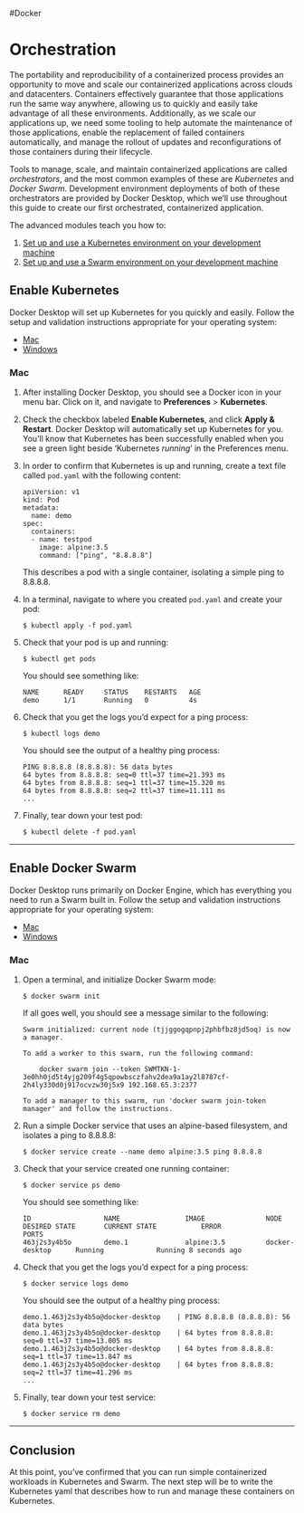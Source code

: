 #Docker 
# Orchestration
The portability and reproducibility of a containerized process provides an opportunity to move and scale our containerized applications across clouds and datacenters. Containers effectively guarantee that those applications run the same way anywhere, allowing us to quickly and easily take advantage of all these environments. Additionally, as we scale our applications up, we need some tooling to help automate the maintenance of those applications, enable the replacement of failed containers automatically, and manage the rollout of updates and reconfigurations of those containers during their lifecycle.

Tools to manage, scale, and maintain containerized applications are called _orchestrators_, and the most common examples of these are _Kubernetes_ and _Docker Swarm_. Development environment deployments of both of these orchestrators are provided by Docker Desktop, which we’ll use throughout this guide to create our first orchestrated, containerized application.

The advanced modules teach you how to:

1.  [Set up and use a Kubernetes environment on your development machine](https://docs.docker.com/get-started/kube-deploy/)
2.  [Set up and use a Swarm environment on your development machine](https://docs.docker.com/get-started/swarm-deploy/)

## Enable Kubernetes[](https://docs.docker.com/get-started/orchestration/#enable-kubernetes)

Docker Desktop will set up Kubernetes for you quickly and easily. Follow the setup and validation instructions appropriate for your operating system:

-   [Mac](https://docs.docker.com/get-started/orchestration/#kubeosx)
-   [Windows](https://docs.docker.com/get-started/orchestration/#kubewin)

### Mac[](https://docs.docker.com/get-started/orchestration/#mac)

1.  After installing Docker Desktop, you should see a Docker icon in your menu bar. Click on it, and navigate to **Preferences** > **Kubernetes**.
    
2.  Check the checkbox labeled **Enable Kubernetes**, and click **Apply & Restart**. Docker Desktop will automatically set up Kubernetes for you. You’ll know that Kubernetes has been successfully enabled when you see a green light beside ‘Kubernetes _running_’ in the Preferences menu.
    
3.  In order to confirm that Kubernetes is up and running, create a text file called `pod.yaml` with the following content:
    
    ```
    apiVersion: v1
    kind: Pod
    metadata:
      name: demo
    spec:
      containers:
      - name: testpod
        image: alpine:3.5
        command: ["ping", "8.8.8.8"]
    ```
    
    This describes a pod with a single container, isolating a simple ping to 8.8.8.8.
    
4.  In a terminal, navigate to where you created `pod.yaml` and create your pod:
    
    ```
    $ kubectl apply -f pod.yaml
    ```
    
5.  Check that your pod is up and running:
    
    ```
    $ kubectl get pods
    ```
    
    You should see something like:
    
    ```
    NAME      READY     STATUS    RESTARTS   AGE
    demo      1/1       Running   0          4s
    ```
    
6.  Check that you get the logs you’d expect for a ping process:
    
    ```
    $ kubectl logs demo
    ```
    
    You should see the output of a healthy ping process:
    
    ```
    PING 8.8.8.8 (8.8.8.8): 56 data bytes
    64 bytes from 8.8.8.8: seq=0 ttl=37 time=21.393 ms
    64 bytes from 8.8.8.8: seq=1 ttl=37 time=15.320 ms
    64 bytes from 8.8.8.8: seq=2 ttl=37 time=11.111 ms
    ...
    ```
    
7.  Finally, tear down your test pod:
    
    ```
    $ kubectl delete -f pod.yaml
    ```
    

---

## Enable Docker Swarm[](https://docs.docker.com/get-started/orchestration/#enable-docker-swarm)

Docker Desktop runs primarily on Docker Engine, which has everything you need to run a Swarm built in. Follow the setup and validation instructions appropriate for your operating system:

-   [Mac](https://docs.docker.com/get-started/orchestration/#swarmosx)
-   [Windows](https://docs.docker.com/get-started/orchestration/#swarmwin)

### Mac[](https://docs.docker.com/get-started/orchestration/#mac)

1.  Open a terminal, and initialize Docker Swarm mode:
    
    ```
    $ docker swarm init
    ```
    
    If all goes well, you should see a message similar to the following:
    
    ```
    Swarm initialized: current node (tjjggogqpnpj2phbfbz8jd5oq) is now a manager.
    
    To add a worker to this swarm, run the following command:
    
        docker swarm join --token SWMTKN-1-3e0hh0jd5t4yjg209f4g5qpowbsczfahv2dea9a1ay2l8787cf-2h4ly330d0j917ocvzw30j5x9 192.168.65.3:2377
    
    To add a manager to this swarm, run 'docker swarm join-token manager' and follow the instructions.
    ```
    
2.  Run a simple Docker service that uses an alpine-based filesystem, and isolates a ping to 8.8.8.8:
    
    ```
    $ docker service create --name demo alpine:3.5 ping 8.8.8.8
    ```
    
3.  Check that your service created one running container:
    
    ```
    $ docker service ps demo
    ```
    
    You should see something like:
    
    ```
    ID                  NAME                IMAGE               NODE                DESIRED STATE       CURRENT STATE           ERROR               PORTS
    463j2s3y4b5o        demo.1              alpine:3.5          docker-desktop      Running             Running 8 seconds ago
    ```
    
4.  Check that you get the logs you’d expect for a ping process:
    
    ```
    $ docker service logs demo
    ```
    
    You should see the output of a healthy ping process:
    
    ```
    demo.1.463j2s3y4b5o@docker-desktop    | PING 8.8.8.8 (8.8.8.8): 56 data bytes
    demo.1.463j2s3y4b5o@docker-desktop    | 64 bytes from 8.8.8.8: seq=0 ttl=37 time=13.005 ms
    demo.1.463j2s3y4b5o@docker-desktop    | 64 bytes from 8.8.8.8: seq=1 ttl=37 time=13.847 ms
    demo.1.463j2s3y4b5o@docker-desktop    | 64 bytes from 8.8.8.8: seq=2 ttl=37 time=41.296 ms
    ...
    ```
    
5.  Finally, tear down your test service:
    
    ```
    $ docker service rm demo
    ```
    

---

## Conclusion[](https://docs.docker.com/get-started/orchestration/#conclusion)

At this point, you’ve confirmed that you can run simple containerized workloads in Kubernetes and Swarm. The next step will be to write the Kubernetes yaml that describes how to run and manage these containers on Kubernetes.